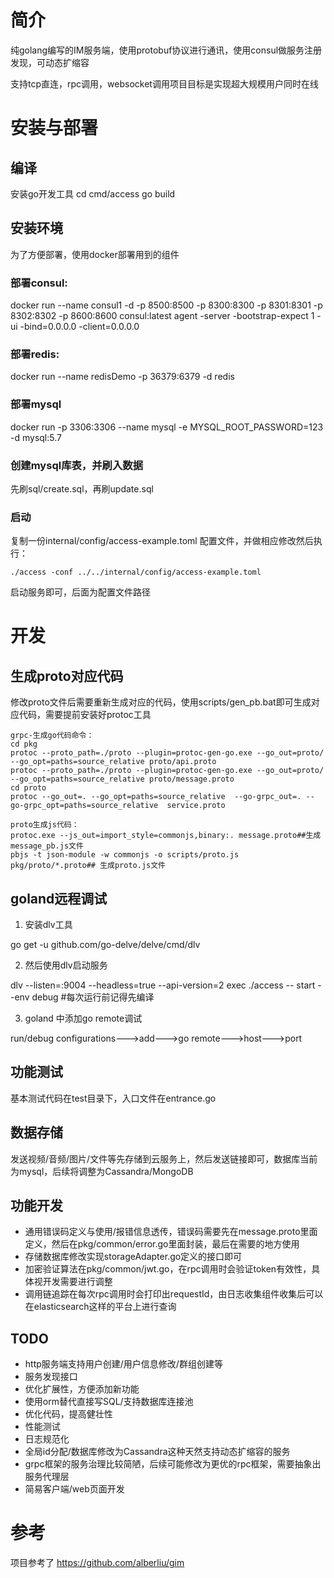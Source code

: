 
# 简介
纯golang编写的IM服务端，使用protobuf协议进行通讯，使用consul做服务注册发现，可动态扩缩容

支持tcp直连，rpc调用，websocket调用项目目标是实现超大规模用户同时在线

# 安装与部署
## 编译
安装go开发工具
cd cmd/access
go build

## 安装环境
为了方便部署，使用docker部署用到的组件
### 部署consul:
docker run --name consul1 -d -p 8500:8500 -p 8300:8300 -p 8301:8301 -p 8302:8302 -p 8600:8600 consul:latest agent -server -bootstrap-expect 1 -ui -bind=0.0.0.0 -client=0.0.0.0
### 部署redis:
docker run --name redisDemo -p 36379:6379 -d redis
### 部署mysql
docker run -p 3306:3306 --name mysql -e MYSQL_ROOT_PASSWORD=123 -d mysql:5.7

### 创建mysql库表，并刷入数据
 先刷sql/create.sql，再刷update.sql
### 启动
复制一份internal/config/access-example.toml 配置文件，并做相应修改然后执行：
```
./access -conf ../../internal/config/access-example.toml
```
启动服务即可，后面为配置文件路径


# 开发
## 生成proto对应代码
修改proto文件后需要重新生成对应的代码，使用scripts/gen_pb.bat即可生成对应代码，需要提前安装好protoc工具
```
grpc-生成go代码命令：
cd pkg
protoc --proto_path=./proto --plugin=protoc-gen-go.exe --go_out=proto/ --go_opt=paths=source_relative proto/api.proto
protoc --proto_path=./proto --plugin=protoc-gen-go.exe --go_out=proto/ --go_opt=paths=source_relative proto/message.proto
cd proto
protoc --go_out=. --go_opt=paths=source_relative  --go-grpc_out=. --go-grpc_opt=paths=source_relative  service.proto

proto生成js代码：
protoc.exe --js_out=import_style=commonjs,binary:. message.proto##生成message_pb.js文件
pbjs -t json-module -w commonjs -o scripts/proto.js pkg/proto/*.proto## 生成proto.js文件
```
## goland远程调试
1. 安装dlv工具

go get -u github.com/go-delve/delve/cmd/dlv

2. 然后使用dlv启动服务

dlv --listen=:9004 --headless=true --api-version=2 exec ./access -- start --env debug #每次运行前记得先编译

3. goland 中添加go remote调试

run/debug configurations--->add--->go remote--->host--->port

## 功能测试
基本测试代码在test目录下，入口文件在entrance.go

## 数据存储
发送视频/音频/图片/文件等先存储到云服务上，然后发送链接即可，数据库当前为mysql，后续将调整为Cassandra/MongoDB

## 功能开发
- 通用错误码定义与使用/报错信息透传，错误码需要先在message.proto里面定义，然后在pkg/common/error.go里面封装，最后在需要的地方使用
- 存储数据库修改实现storageAdapter.go定义的接口即可
- 加密验证算法在pkg/common/jwt.go，在rpc调用时会验证token有效性，具体视开发需要进行调整
- 调用链追踪在每次rpc调用时会打印出requestId，由日志收集组件收集后可以在elasticsearch这样的平台上进行查询

## TODO
- http服务端支持用户创建/用户信息修改/群组创建等
- 服务发现接口
- 优化扩展性，方便添加新功能
- 使用orm替代直接写SQL/支持数据库连接池
- 优化代码，提高健壮性
- 性能测试
- 日志规范化
- 全局id分配/数据库修改为Cassandra这种天然支持动态扩缩容的服务
- grpc框架的服务治理比较简陋，后续可能修改为更优的rpc框架，需要抽象出服务代理层
- 简易客户端/web页面开发

# 参考
项目参考了 https://github.com/alberliu/gim
